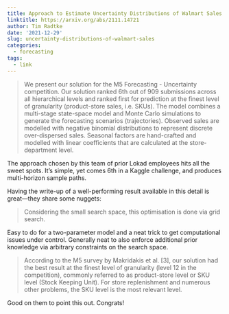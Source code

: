 ```yaml
---
title: Approach to Estimate Uncertainty Distributions of Walmart Sales
linktitle: https://arxiv.org/abs/2111.14721
author: Tim Radtke
date: '2021-12-29'
slug: uncertainty-distributions-of-walmart-sales
categories:
  - forecasting
tags:
  - link
---
```


> We present our solution for the M5 Forecasting - Uncertainty competition. Our solution ranked 6th out of 909 submissions across all hierarchical levels and ranked first for prediction at the finest level of granularity (product-store sales, i.e. SKUs). The model combines a multi-stage state-space model and Monte Carlo simulations to generate the forecasting scenarios (trajectories). Observed sales are modelled with negative binomial distributions to represent discrete over-dispersed sales. Seasonal factors are hand-crafted and modelled with linear coefficients that are calculated at the store-department level.

The approach chosen by this team of prior Lokad employees hits all the sweet spots. It’s simple, yet comes 6th in a Kaggle challenge, and produces multi-horizon sample paths. 

Having the write-up of a well-performing result available in this detail is great—they share some nuggets:

> Considering the small search space, this optimisation is done via grid search.

Easy to do for a two-parameter model and a neat trick to get computational issues under control. Generally neat to also enforce additional prior knowledge via arbitrary constraints on the search space.

> According to the M5 survey by Makridakis et al. [3], our solution had the best result at the finest level of granularity (level 12 in the competition), commonly referred to as product-store level or SKU level (Stock Keeping Unit). For store replenishment and numerous other problems, the SKU level is the most relevant level.

Good on them to point this out. Congrats!